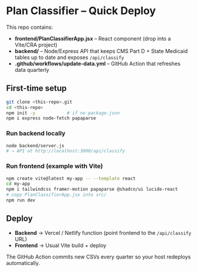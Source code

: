 # Plan Classifier – Quick Deploy

This repo contains:

* **frontend/PlanClassifierApp.jsx** – React component (drop into a Vite/CRA project)
* **backend/** – Node/Express API that keeps CMS Part D + State Medicaid tables up to date and exposes `/api/classify`
* **.github/workflows/update-data.yml** – GitHub Action that refreshes data quarterly

## First‑time setup

```bash
git clone <this‑repo>.git
cd <this‑repo>
npm init -y            # if no package.json
npm i express node-fetch papaparse
```

### Run backend locally

```bash
node backend/server.js
# → API at http://localhost:3000/api/classify
```

### Run frontend (example with Vite)

```bash
npm create vite@latest my-app -- --template react
cd my-app
npm i tailwindcss framer-motion papaparse @shadcn/ui lucide-react
# copy PlanClassifierApp.jsx into src/
npm run dev
```

## Deploy

* **Backend** → Vercel / Netlify function (point frontend to the `/api/classify` URL)
* **Frontend** → Usual Vite build + deploy

The GitHub Action commits new CSVs every quarter so your host redeploys automatically.
